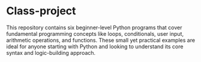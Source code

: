 # Class-project
This repository contains six beginner-level Python programs that cover fundamental programming concepts like loops, conditionals, user input, arithmetic operations, and functions. These small yet practical examples are ideal for anyone starting with Python and looking to understand its core syntax and logic-building approach.
